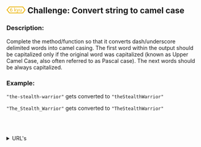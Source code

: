 <h2>
  <picture>
  <img alt="[6 kyu]" src="https://github.com/rudy-rojas/codewars-challenges/blob/main/images/kyu/6.svg?raw=true" width="50"/>
  </picture> Challenge: Convert string to camel case 
</h2>

### Description:

Complete the method/function so that it converts dash/underscore delimited words into camel casing. The first word within the output should be capitalized only if the original word was capitalized (known as Upper Camel Case, also often referred to as Pascal case). The next words should be always capitalized.

### Example:

`"the-stealth-warrior"` gets converted to `"theStealthWarrior"`

`"The_Stealth_Warrior"` gets converted to `"TheStealthWarrior"`

<br /><br />

<details>
  <summary>URL's</summary>
    <ol>
      <li>
        <a href="https://www.codewars.com/kata/517abf86da9663f1d2000003/train/javascript">Problem statement</a>
      </li>
      <li>
        <a href="https://www.codewars.com/kata/517abf86da9663f1d2000003/solutions">Other Solutions</a>
      </li>
    </ol>
</details>
